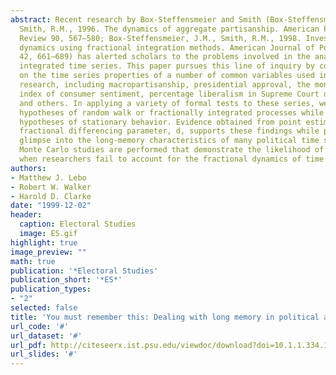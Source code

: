 ```yaml
---
abstract: Recent research by Box-Steffensmeier and Smith (Box-Steffensmeier, J.M.,
  Smith, R.M., 1996. The dynamics of aggregate partisanship. American Political Science
  Review 90, 567–580; Box-Steffensmeier, J.M., Smith, R.M., 1998. Investigating political
  dynamics using fractional integration methods. American Journal of Political Science
  42, 661–689) has alerted scholars to the problems involved in the analysis of fractionally
  integrated time series. This paper pursues this line of inquiry by compiling evidence
  on the time series properties of a number of common variables used in political
  research, including macropartisanship, presidential approval, the monthly and quarterly
  index of consumer sentiment, percentage liberalism in Supreme Court decision making,
  and others. In applying a variety of formal tests to these series, we fail to reject
  hypotheses of random walk or fractionally integrated processes while commonly rejecting
  hypotheses of stationary behavior. Evidence obtained from point estimates of the
  fractional differencing parameter, d, supports these findings while providing a
  glimpse into the long-memory characteristics of many political time series. Finally,
  Monte Carlo studies are performed that demonstrate the likelihood of spurious regressions
  when researchers fail to account for the fractional dynamics of time series.
authors:
- Matthew J. Lebo
- Robert W. Walker
- Harold D. Clarke
date: "1999-12-02"
header:
  caption: Electoral Studies
  image: ES.gif
highlight: true
image_preview: ""
math: true
publication: '*Electoral Studies'
publication_short: '*ES*'
publication_types:
- "2"
selected: false
title: 'You must remember this: Dealing with long memory in political analyses'
url_code: '#'
url_dataset: '#'
url_pdf: http://citeseerx.ist.psu.edu/viewdoc/download?doi=10.1.1.334.190&rep=rep1&type=pdf
url_slides: '#'
---
```

